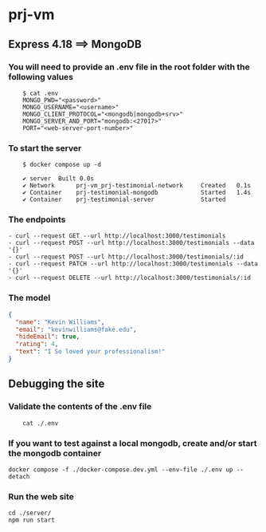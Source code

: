 # prj-vm

## Express 4.18 ==> MongoDB

### You will need to provide an .env file in the root folder with the following values

```shell
    $ cat .env
    MONGO_PWD="<password>"
    MONGO_USERNAME="<username>"
    MONGO_CLIENT_PROTOCOL="<mongodb|mongodb+srv>"
    MONGO_SERVER_AND_PORT="mongodb:<27017>"
    PORT="<web-server-port-number>"
```

### To start the server
```shell
    $ docker compose up -d

    ✔ server  Built 0.0s
    ✔ Network      prj-vm_prj-testimonial-network     Created   0.1s 
    ✔ Container    prj-testimonial-mongodb            Started   1.4s 
    ✔ Container    prj-testimonial-server             Started 
```

### The endpoints

    - curl --request GET --url http://localhost:3000/testimonials
    - curl --request POST --url http://localhost:3000/testimonials --data '{}'
    - curl --request POST --url http://localhost:3000/testimonials/:id
    - curl --request PATCH --url http://localhost:3000/testimonials --data '{}'
    - curl --request DELETE --url http://localhost:3000/testimonials/:id 

### The model

```json
{
  "name": "Kevin Williams",
  "email": "kevinwilliams@fake.edu",
  "hideEmail": true,
  "rating": 4,
  "text": "I So loved your professionalism!"
}
```

## Debugging the site

### Validate the contents of the .env file
```shell
    cat ./.env
```
### If you want to test against a local mongodb, create and/or start the mongodb container
```shell
docker compose -f ./docker-compose.dev.yml --env-file ./.env up --detach
```
### Run the web site
```shell
cd ./server/
npm run start
```